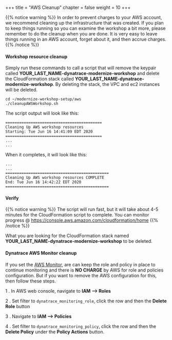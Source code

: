 +++
title = "AWS Cleanup"
chapter = false
weight = 10
+++

{{% notice warning %}}
In order to prevent charges to your AWS account, we recommend cleaning up the infrastructure that was created. If you plan to keep things running so you can examine the workshop a bit more, please remember to do the cleanup when you are done. It is very easy to leave things running in an AWS account, forget about it, and then accrue charges.
{{% /notice %}}

#### Workshop resource cleanup

Simply run these commands to call a script that will remove the keypair called **YOUR_LAST_NAME-dynatrace-modernize-workshop**
and delete the CloudFormation stack called **YOUR_LAST_NAME-dynatrace-modernize-workshop**. By deleting the stack, the VPC and ec2 instances will be deleted.

```
cd ~/modernize-workshop-setup/aws
./cleanupAWSWorkshop.sh
```

The script output will look like this:

```
==========================================
Cleaning Up AWS workshop resources
Starting: Tue Jun 16 14:41:09 EDT 2020
==========================================
...
...
```

When it completes, it will look like this:

```
...
...
=============================================
Cleaning Up AWS workshop resources COMPLETE
End: Tue Jun 16 14:42:22 EDT 2020
=============================================
```

#### Verify

{{% notice warning %}}
The script will run fast, but it will take about 4-5 minutes for the CloudFormation script to complete.  You can monitor progress @ https://console.aws.amazon.com/cloudformation/home
{{% /notice %}}

What you are looking for the CloudFormation stack named **YOUR_LAST_NAME-dynatrace-modernize-workshop** to be deleted.

#### Dynatrace AWS Monitor cleanup

If you set the [AWS Monitor](/15_workshop_setup/15_aws_monitor.html), are can keep the role and policy in place to continue monitoring and there is **NO CHARGE** by AWS for role and policies configuration.  But if you want to remove the AWS configuration for this, then follow these steps.

1 . In AWS web console, navigate to **IAM --> Roles**

2 . Set filter to `dynatrace_monitoring_role`, click the row and then the **Delete Role** button

3 . Navigate to **IAM --> Policies**

4 . Set filter to `dynatrace_monitoring_policy`, click the row and then the **Delete Policy** under the **Policy Actions** button.

